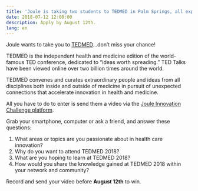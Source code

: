 ```yaml
---
title: 'Joule is taking two students to TEDMED in Palm Springs, all expenses paid'
date: 2018-07-12 12:00:00
description: Apply by August 12th.
lang: en
---
```


Joule wants to take you to [TEDMED](https://www.tedmed.com/)…don’t miss your chance!

TEDMED is the independent health and medicine edition of the world-famous TED conference, dedicated to “ideas worth spreading.” TED Talks have been viewed online over two billion times around the world.

TEDMED convenes and curates extraordinary people and ideas from all disciplines both inside and outside of medicine in pursuit of unexpected connections that accelerate innovation in health and medicine.

All you have to do to enter is send them a video via the&nbsp;[Joule Innovation Challenge platform](https://innovation.joule.cma.ca/challenge-overview/64fdf4f4-8bfe-43cc-a8de-46ab1fe3436a).

Grab your smartphone, computer or ask a friend, and answer these questions:

1. What areas or topics are you passionate about in health care innovation?
2. Why do you want to attend TEDMED 2018?
3. What are you hoping to learn at TEDMED 2018?
4. How would you share the knowledge gained at TEDMED 2018 within your network and community?

Record and send your video before **August 12th**&nbsp;to win.